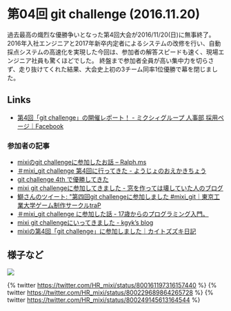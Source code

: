 # 第04回 git challenge (2016.11.20)

過去最高の熾烈な優勝争いとなった第4回大会が2016/11/20(日)に無事終了。
2016年入社エンジニアと2017年新卒内定者によるシステムの改修を行い、自動採点システムの高速化を実現した今回は、参加者の解答スピードも速く、現場エンジニア社員も驚くほどでした。
終盤まで参加者全員が高い集中力を切らさず、走り抜けてくれた結果、大会史上初の3チーム同率1位優勝で幕を閉じました。

## Links

- [第4回「git challenge」の開催レポート！ - ミクシィグループ 人事部 採用ページ｜Facebook](https://www.facebook.com/mixihr/posts/1791709014418414)

### 参加者の記事

- [mixiのgit challengeに参加したお話 – Ralph.ms](https://ralph.ms/2016/11/20/git_challenge_4/)
- [＃mixi_git challenge 第4回に行ってきた - ようじょのおえかきちょう](http://yamasy1549.hateblo.jp/entry/2016/11/20/220951)
- [git challenge 4th で優勝してきた](http://blog.itkq.jp/post/git-challenge/)
- [mixi git challengeに参加してきました - 窓を作っては壊していた人のブログ](http://teitoku-window.hatenablog.com/entry/2016/11/21/001629)
- [鰤さんのツイート: "第四回git challengeに参加しました #mixi_git｜東京工業大学ゲーム制作サークルtraP](https://twitter.com/_n_ari/status/800365185470906368)
- [＃mixi_git challenge に参加した話 - 17歳からのプログラミング入門。](http://iruyan-zak.hateblo.jp/entry/2016/11/23/014547)
- [mixi git challengeにいってきました - kgyk’s blog](http://kgyk1993.hatenadiary.jp/entry/2016/11/21/191955)
- [mixiの第4回「git challenge」に参加しました｜カイトズズキ日記](http://www.kaitosuzuki.com/posts/1648279)

## 様子など

![](../images/04/01.jpg)

{% twitter https://twitter.com/HR_mixi/status/800161197316157440 %}
{% twitter https://twitter.com/HR_mixi/status/800229689864265728 %}
{% twitter https://twitter.com/HR_mixi/status/800249145613164544 %}

